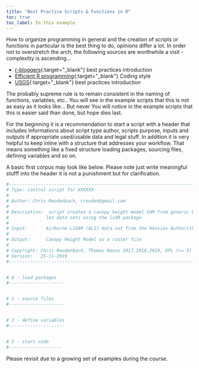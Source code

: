 ```yaml
---
title: "Best Practice Scripts & Functions in R"
toc: true
toc_label: In this example
---
```


How to organize programming in general and the creation of scripts or functions in particular is the best thing to do, opinions differ a lot. In order not to overstretch the arch, the following sources are worthwhile a visit - complexitiy is ascending...<!--more-->
- [r-bloggers](https://www.r-bloggers.com/r-code-best-practices/){:target="_blank"} best practices introduction
- [Efficient R programming](https://csgillespie.github.io/efficientR/coding-style.html){:target="_blank"} Coding style
- [USGS](https://owi.usgs.gov/blog/intro-best-practices/){:target="_blank"} best practices introduction

The probably supreme rule is to remain consistent in the naming of functions, variables, etc.. You will see in the example scripts that this is not as easy as it looks like... But never You will notice in the example scripts that this is easier said than done, but hope dies last.

For the beginning it is a recommendation to start a script with a header that includes informations about script type  author, scripts purpose, inputs and outputs if appropriate used/usable data and legal stuff. In addition it is very helpful to keep inline with a structure that addresses your workflow. That means something like a fixed structure loading packages, sourcing files, defining variables and so on.

A basic first corpus may look like below. Please note just write meaningful stufff into the header it is not a punishment but for clarification. 


```r
#------------------------------------------------------------------------------
# Type: control script for XXXXXX
#
# Author: Chris Reudenbach, creuden@gmail.com
#
# Description:  script creates a canopy height model CHM from generic LiDAR 
#              las data sets using the lidR package
#
# Input:       Airborne LiDAR (ALS) data set from the Hessian Authorithy
#
# Output:      Canopy Height Model as a raster file
#
# Copyright: Chris Reudenbach, Thomas Nauss 2017,2018,2019, GPL (>= 3)
# Version:   25-11-2019
#------------------------------------------------------------------------------


# 0 - load packages
#---------------------


# 1 - source files
#---------------------


# 2 - define variables
#---------------------


# 3 - start code 
#--------------------


```




Please revisit due to a growing set of examples during the course.